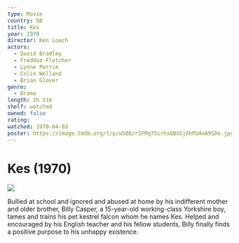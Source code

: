 ```yaml
---
type: Movie
country: GB
title: Kes
year: 1970
director: Ken Loach
actors:
  - David Bradley
  - Freddie Fletcher
  - Lynne Perrie
  - Colin Welland
  - Brian Glover
genre:
  - Drama
length: 1h 51m
shelf: watched
owned: false
rating:
watched: 1970-04-03
poster: https://image.tmdb.org/t/p/w500/r1FMq75irhsQBVGjXhPU4xA9SDo.jpg
---
```


# Kes (1970)

![](https://image.tmdb.org/t/p/w500/r1FMq75irhsQBVGjXhPU4xA9SDo.jpg)

Bullied at school and ignored and abused at home by his indifferent mother and older brother, Billy Casper, a 15-year-old working-class Yorkshire boy, tames and trains his pet kestrel falcon whom he names Kes. Helped and encouraged by his English teacher and his fellow students, Billy finally finds a positive purpose to his unhappy existence.